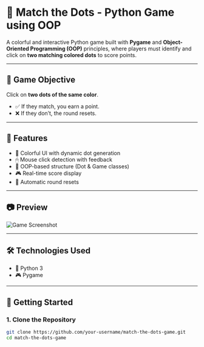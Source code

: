# 🎯 Match the Dots - Python Game using OOP

A colorful and interactive Python game built with **Pygame** and **Object-Oriented Programming (OOP)** principles, where players must identify and click on **two matching colored dots** to score points.

---

## 📌 Game Objective

Click on **two dots of the same color**.  
- ✅ If they match, you earn a point.  
- ❌ If they don’t, the round resets.

---

## 🧠 Features

- 🎨 Colorful UI with dynamic dot generation  
- 🖱 Mouse click detection with feedback  
- 🧱 OOP-based structure (Dot & Game classes)  
- 🎮 Real-time score display  
- 🔁 Automatic round resets

---

## 📷 Preview

![Game Screenshot](https://via.placeholder.com/600x300.png?text=Match+The+Dots+Game+Preview)

---

## 🛠 Technologies Used

- 🐍 Python 3
- 🎮 Pygame

---

## 🚀 Getting Started

### 1. Clone the Repository

```bash
git clone https://github.com/your-username/match-the-dots-game.git
cd match-the-dots-game
